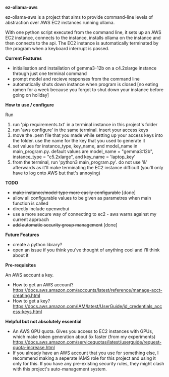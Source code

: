 **ez-ollama-aws**

ez-ollama-aws is a project that aims to provide command-line levels of abstraction over AWS EC2 instances running ollama.

With one python script executed from the command line, it sets up an AWS EC2 instance, connects to the instance, installs ollama on the instance and then connects to the api. The EC2 instance is automatically terminated by the program when a keyboard interrupt is passed. 



**Current Features** 

- initialisation and installation of gemma3-12b on a c4.2xlarge instance through just one terminal command
- prompt model and recieve responses from the command line
- automatically shuts down instance when program is closed [no eating ramen for a week because you forgot to shut down your instance before going on holiday]

**How to use / configure**

Run
1) run 'pip requirements.txt' in a terminal instance in this project's folder
2) run 'aws configure' in the same terminal. insert your access keys
4) move the .pem file that you made while setting up your access keys into the folder. use the name for the key that you used to generate it
5) set values for instance_type, key_name, and model_name in main_program.py. default values are model_name = "gemma3:12b", instance_type = "c5.2xlarge", and key_name = 'laptop_key'
6) from the terminal, run 'python3 main_program.py'. do not use '&' afterwards as it'll make terminating the EC2 instance difficult (you'll only have to log onto AWS but that's annoying)

**TODO**

- ~~make instance/model type more easily configurable~~ [done]
- allow all configurable values to be given as parametres when main function is called
- directly include openwebui
- use a more secure way of connecting to ec2 - aws warns against my current approach
- ~~add automatic security group management~~ [done]

**Future Features**

- create a python library?
- open an issue if you think you've thought of anything cool and i'll think about it

**Pre-requisites**

An AWS account a key.
- How to get an AWS account?
https://docs.aws.amazon.com/accounts/latest/reference/manage-acct-creating.html
- How to get a key? 
https://docs.aws.amazon.com/IAM/latest/UserGuide/id_credentials_access-keys.html

**Helpful but not absolutely essential**
- An AWS GPU quota. Gives you access to EC2 instances with GPUs, which make token generation about 5x faster (from my experiments)
https://docs.aws.amazon.com/servicequotas/latest/userguide/request-quota-increase.html
- If you already have an AWS account that you use for something else, I recommend making a seperate IAMS role for this project and using it only for this. If you have any pre-existing security rules, they might clash with this project's auto-management system. 
